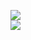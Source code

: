 [![](https://img.shields.io/badge/Made%20With-Github%20Spray-lightgrey.svg?style=for-the-badge&logo=github)](https://github.com/Annihil/github-spray#19485)  
[![](https://i.imgur.com/2DrTn0Z.gif)](https://github.com/Annihil/github-spray)